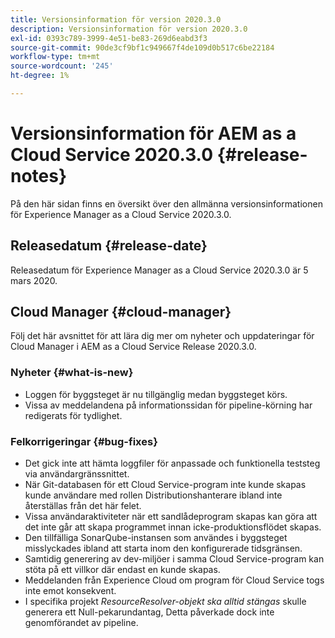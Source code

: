 ```yaml
---
title: Versionsinformation för version 2020.3.0
description: Versionsinformation för version 2020.3.0
exl-id: 0393c789-3999-4e51-be83-269d6eabd3f3
source-git-commit: 90de3cf9bf1c949667f4de109d0b517c6be22184
workflow-type: tm+mt
source-wordcount: '245'
ht-degree: 1%

---
```


# Versionsinformation för AEM as a Cloud Service 2020.3.0 {#release-notes}

På den här sidan finns en översikt över den allmänna versionsinformationen för Experience Manager as a Cloud Service 2020.3.0.

## Releasedatum {#release-date}

Releasedatum för Experience Manager as a Cloud Service 2020.3.0 är 5 mars 2020.

## Cloud Manager {#cloud-manager}

Följ det här avsnittet för att lära dig mer om nyheter och uppdateringar för Cloud Manager i AEM as a Cloud Service Release 2020.3.0.

### Nyheter {#what-is-new}

* Loggen för byggsteget är nu tillgänglig medan byggsteget körs.
* Vissa av meddelandena på informationssidan för pipeline-körning har redigerats för tydlighet.

### Felkorrigeringar  {#bug-fixes}

* Det gick inte att hämta loggfiler för anpassade och funktionella teststeg via användargränssnittet.
* När Git-databasen för ett Cloud Service-program inte kunde skapas kunde användare med rollen Distributionshanterare ibland inte återställas från det här felet.
* Vissa användaraktiviteter när ett sandlådeprogram skapas kan göra att det inte går att skapa programmet innan icke-produktionsflödet skapas.
* Den tillfälliga SonarQube-instansen som användes i byggsteget misslyckades ibland att starta inom den konfigurerade tidsgränsen.
* Samtidig generering av dev-miljöer i samma Cloud Service-program kan stöta på ett villkor där endast en kunde skapas.
* Meddelanden från Experience Cloud om program för Cloud Service togs inte emot konsekvent.
* I specifika projekt *ResourceResolver-objekt ska alltid stängas* skulle generera ett Null-pekarundantag, Detta påverkade dock inte genomförandet av pipeline.
